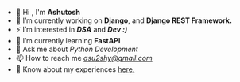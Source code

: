 - 👋 Hi , I'm **Ashutosh**
- 🔭 I’m currently working on **Django**, and **Django REST Framework.**
- ⚡ I’m interested in ***DSA*** and ***Dev :)***
- 🌱 I’m currently learning **FastAPI**
- 💬 Ask me about *Python Development*
- 📫 How to reach me *asu2shy@gmail.com*
- 📄 Know about my experiences [here.](https://drive.google.com/file/d/1Xjqw7T5KYlHP0yt9E-mTittYKsKT3Nfc/view?usp=drive_link)
